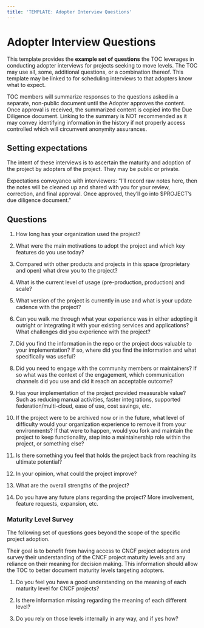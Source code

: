 ```yaml
---
title: 'TEMPLATE: Adopter Interview Questions'
---
```


# Adopter Interview Questions

This template provides the **example set of questions** the TOC leverages in
conducting adopter interviews for projects seeking to move levels. The TOC may
use all, some, additional questions, or a combination thereof. This template may
be linked to for scheduling interviews to that adopters know what to expect.

TOC members will summarize responses to the questions asked in a separate,
non-public document until the Adopter approves the content. Once approval is
received, the summarized content is copied into the Due Diligence document.
Linking to the summary is NOT recommended as it may convey identifying
information in the history if not properly access controlled which will
circumvent anonymity assurances.

## Setting expectations

The intent of these interviews is to ascertain the maturity and adoption of the
project by adopters of the project. They may be public or private.

Expectations conveyance with interviewers: “I’ll record raw notes here, then the
notes will be cleaned up and shared with you for your review, correction, and
final approval. Once approved, they’ll go into $PROJECT’s due diligence
document.”

## Questions

1. How long has your organization used the project?

2. What were the main motivations to adopt the project and which key features do
   you use today?

3. Compared with other products and projects in this space (proprietary and
   open) what drew you to the project?

4. What is the current level of usage (pre-production, production) and scale?

5. What version of the project is currently in use and what is your update
   cadence with the project?

6. Can you walk me through what your experience was in either adopting it
   outright or integrating it with your existing services and applications? What
   challenges did you experience with the project?

7. Did you find the information in the repo or the project docs valuable to your
   implementation? If so, where did you find the information and what
   specifically was useful?

8. Did you need to engage with the community members or maintainers? If so what
   was the context of the engagement, which communication channels did you use
   and did it reach an acceptable outcome?

9. Has your implementation of the project provided measurable value? Such as
   reducing manual activities, faster integrations, supported
   federation/multi-cloud, ease of use, cost savings, etc.

10. If the project were to be archived now or in the future, what level of
    difficulty would your organization experience to remove it from your
    environments? If that were to happen, would you fork and maintain the
    project to keep functionality, step into a maintainership role within the
    project, or something else?

11. Is there something you feel that holds the project back from reaching its
    ultimate potential?

12. In your opinion, what could the project improve?

13. What are the overall strengths of the project?

14. Do you have any future plans regarding the project? More involvement,
    feature requests, expansion, etc.

### Maturity Level Survey

The following set of questions goes beyond the scope of the specific project
adoption.

Their goal is to benefit from having access to CNCF project adopters and survey
their understanding of the CNCF project maturity levels and any reliance on
their meaning for decision making. This information should allow the TOC to
better document maturity levels targeting adopters.

1. Do you feel you have a good understanding on the meaning of each maturity
   level for CNCF projects?

2. Is there information missing regarding the meaning of each different level?

3. Do you rely on those levels internally in any way, and if yes how?
